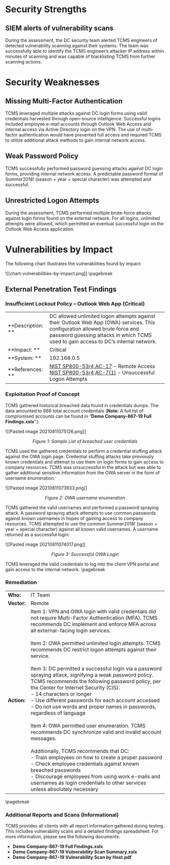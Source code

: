 # Security Strengths
## SIEM alerts of vulnerability scans

During the assessment, the DC security team alerted TCMS engineers of detected vulnerability scanning against their systems.  The team was successfully able to identify the TCMS engineer’s attacker IP address within minutes of scanning and was capable of blacklisting TCMS from further scanning actions.

# Security Weaknesses
## Missing Multi-Factor Authentication

TCMS leveraged multiple attacks against DC login forms using valid credentials harvested through open-source intelligence.  Successful logins included employee e-mail accounts through Outlook Web Access and internal access via Active Directory login on the VPN.  The use of multi-factor authentication would have prevented full access and required TCMS to utilize additional attack methods to gain internal network access.

## Weak Password Policy

TCMS successfully performed password guessing attacks against DC login forms, providing internal network access.  A predictable password format of Summer2018! (season + year + special character) was attempted and successful.  

## Unrestricted Logon Attempts

During the assessment, TCMS performed multiple brute-force attacks against login forms found on the external network.  For all logins, unlimited attempts were allowed, which permitted an eventual successful login on the Outlook Web Access application.  

# Vulnerabilities by Impact

The following chart illustrates the vulnerabilities found by impact:

![[chart-vulnerabilities-by-impact.png]]
\pagebreak
## External Penetration Test Findings
### Insufficient Lockout Policy – Outlook Web App (Critical)
| | |
|---|---|
| **Description: **| DC allowed unlimited logon attempts against their Outlook Web App (OWA) services. This configuration allowed brute force and password guessing attacks in which TCMS used to gain access to DC’s internal network. |
| **Impact: **| Critical |
| **System: **| 192.168.0.5 |
| **References: **| [NIST SP800-53r4 AC-17](https://nvd.nist.gov/800-53/Rev4/control/AC-17) - Remote Access<br>[NIST SP800-53r4 AC-7(1)](https://nvd.nist.gov/800-53/Rev4/control/AC-7#enhancement-1) - Unsuccessful Logon Attempts |Automatic Account Lock | 

### Exploitation Proof of Concept
TCMS gathered historical breached data found in credentials dumps.  The data amounted to 868 total account credentials (**Note:** A full list of compromised accounts can be found in “**Demo Company-867-19 Full Findings.xslx**”.).


![[Pasted image 20210811075126.png]]
*<center>Figure 1: Sample List of breached user credentials</center>*

TCMS used the gathered credentials to perform a credential stuffing attack against the OWA login page. Credential stuffing attacks take previously known credentials and attempt to use them on login forms to gain access to company resources. TCMS was unsuccessful in the attack but was able to gather additional sensitive information from the OWA server in the form of username enumeration.


![[Pasted image 20210811073933.png]]
*<center>Figure 2: OWA username enumeration</center>*

TCMS gathered the valid usernames and performed a password spraying attack. A password spraying attack attempts to use common passwords against known usernames in hopes of gaining access to company resources. TCMS attempted to use the common Summer2018! (season + year + special character) against all known valid usernames. A username returned as a successful login:

![[Pasted image 20210811074017.png]]
*<center>Figure 3: Successful OWA Login</center>*

TCMS leveraged the valid credentials to log into the client VPN portal and gain access to the internal network.
\pagebreak
### Remediation
| | |
|---|---|
| **Who:** | IT Team |
| **Vector:** | Remote | 
| **Action:** | Item 1: VPN and OWA login with valid credentials did not require Multi-Factor Authentication (MFA). TCMS recommends DC implement and enforce MFA across all external-facing login services.<br><br>Item 2: OWA permitted unlimited login attempts. TCMS recommends DC restrict logon attempts against their service.<br><br>Item 3: DC permitted a successful login via a password spraying attack, signifying a weak password policy. TCMS recommends the following password policy, per the Center for Internet Security (CIS):<br>-   14 characters or longer<br>-   Use different passwords for each account accessed<br>-   Do not use words and proper names in passwords, regardless of language<br><br>Item 4: OWA permitted user enumeration. TCMS recommends DC synchronize valid and invalid account messages.<br><br>Additionally, TCMS recommends that DC:<br>-   Train employees on how to create a proper password<br>-   Check employee credentials against known breached passwords<br>-   Discourage employees from using work e-mails and usernames as login credentials to other services unless absolutely necessary |
\pagebreak
### Additional Reports and Scans (Informational)

TCMS provides all clients with all report information gathered during testing.  This includes vulnerability scans and a detailed findings spreadsheet.  For more information, please see the following documents:

- **Demo Company-867-19 Full Findings.xslx**
- **Demo Company-867-19 Vulnerability Scan Summary.xslx**
- **Demo Company-867-19 Vulnerability Scan by Host.pdf**
